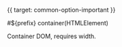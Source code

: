 {{ target: common-option-important }}

#${prefix} container(HTMLElement)

Container DOM, requires width.
